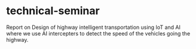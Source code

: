 # technical-seminar
Report on Design of highway intelligent transportation using IoT and AI where we use AI intercepters to detect the speed of the vehicles going the highway.
